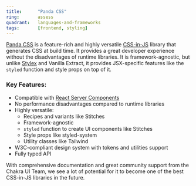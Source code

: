 ```yaml
---
title:      "Panda CSS"
ring:       assess
quadrant:   languages-and-frameworks
tags:       [frontend, styling]
---
```


[Panda CSS](https://panda-css.com/) is a feature-rich and highly versatile [CSS-in-JS](/methods-and-patterns/css-in-js/) library that generates CSS at build time. It provides a great developer experience without the disadvantages of runtime libraries. It is framework-agnostic, but unlike [Stylex](/languages-and-frameworks/stylex/) and Vanilla Extract, it provides JSX-specific features like the `styled` function and style props on top of it.

### Key Features:
- Compatible with [React Server Components](/methods-and-patterns/react-server-components/)
- No performance disadvantages compared to runtime libraries
- Highly versatile:
  - Recipes and variants like Stitches
  - Framework-agnostic
  - `styled` function to create UI components like Stitches
  - Style props like styled-system
  - Utility classes like Tailwind
- W3C-compliant design system with tokens and utilities support
- Fully typed API

With comprehensive documentation and great community support from the Chakra UI Team, we see a lot of potential for it to become one of the best CSS-in-JS libraries in the future.

